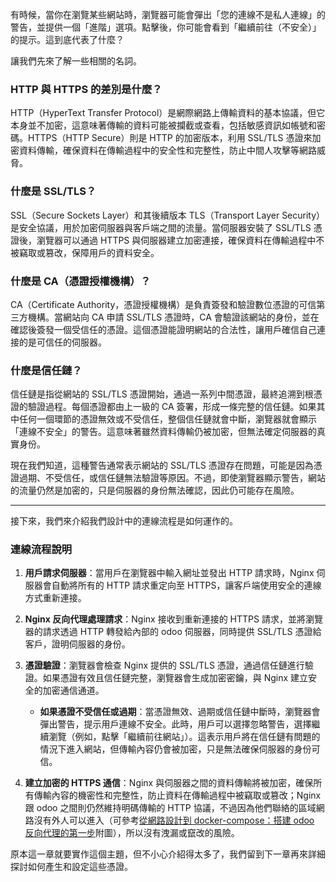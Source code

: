 有時候，當你在瀏覽某些網站時，瀏覽器可能會彈出「您的連線不是私人連線」的警告，並提供一個「進階」選項。點擊後，你可能會看到「繼續前往（不安全）」的提示。這到底代表了什麼？

讓我們先來了解一些相關的名詞。

### **HTTP 與 HTTPS 的差別是什麼？**

HTTP（HyperText Transfer Protocol）是網際網路上傳輸資料的基本協議，但它本身並不加密，這意味著傳輸的資料可能被攔截或查看，包括敏感資訊如帳號和密碼。HTTPS（HTTP Secure）則是 HTTP 的加密版本，利用 SSL/TLS 憑證來加密資料傳輸，確保資料在傳輸過程中的安全性和完整性，防止中間人攻擊等網路威脅。

### **什麼是 SSL/TLS？**

SSL（Secure Sockets Layer）和其後續版本 TLS（Transport Layer Security）是安全協議，用於加密伺服器與客戶端之間的流量。當伺服器安裝了 SSL/TLS 憑證後，瀏覽器可以通過 HTTPS 與伺服器建立加密連接，確保資料在傳輸過程中不被竊取或篡改，保障用戶的資料安全。

### **什麼是 CA（憑證授權機構）？**

CA（Certificate Authority，憑證授權機構）是負責簽發和驗證數位憑證的可信第三方機構。當網站向 CA 申請 SSL/TLS 憑證時，CA 會驗證該網站的身份，並在確認後簽發一個受信任的憑證。這個憑證能證明網站的合法性，讓用戶確信自己連接的是可信任的伺服器。

### **什麼是信任鏈？**

信任鏈是指從網站的 SSL/TLS 憑證開始，通過一系列中間憑證，最終追溯到根憑證的驗證過程。每個憑證都由上一級的 CA 簽署，形成一條完整的信任鏈。如果其中任何一個環節的憑證無效或不受信任，整個信任鏈就會中斷，瀏覽器就會顯示「連線不安全」的警告。這意味著雖然資料傳輸仍被加密，但無法確定伺服器的真實身份。

現在我們知道，這種警告通常表示網站的 SSL/TLS 憑證存在問題，可能是因為憑證過期、不受信任，或信任鏈無法驗證等原因。不過，即使瀏覽器顯示警告，網站的流量仍然是加密的，只是伺服器的身份無法確認，因此仍可能存在風險。

---

接下來，我們來介紹我們設計中的連線流程是如何運作的。

### **連線流程說明**

1. **用戶請求伺服器**：當用戶在瀏覽器中輸入網址並發出 HTTP 請求時，Nginx 伺服器會自動將所有的 HTTP 請求重定向至 HTTPS，讓客戶端使用安全的連線方式重新連接。

2. **Nginx 反向代理處理請求**：Nginx 接收到重新連接的 HTTPS 請求，並將瀏覽器的請求透過 HTTP 轉發給內部的 odoo 伺服器，同時提供 SSL/TLS 憑證給客戶，證明伺服器的身份。

3. **憑證驗證**：瀏覽器會檢查 Nginx 提供的 SSL/TLS 憑證，通過信任鏈進行驗證。如果憑證有效且信任鏈完整，瀏覽器會生成加密密鑰，與 Nginx 建立安全的加密通信通道。

    - **如果憑證不受信任或過期**：當憑證無效、過期或信任鏈中斷時，瀏覽器會彈出警告，提示用戶連線不安全。此時，用戶可以選擇忽略警告，選擇繼續瀏覽（例如，點擊「繼續前往網站」）。這表示用戶將在信任鏈有問題的情況下進入網站，但傳輸內容仍會被加密，只是無法確保伺服器的身份可信。

4. **建立加密的 HTTPS 通信**：Nginx 與伺服器之間的資料傳輸將被加密，確保所有傳輸內容的機密性和完整性，防止資料在傳輸過程中被竊取或篡改；Nginx 跟 odoo 之間則仍然維持明碼傳輸的 HTTP 協議，不過因為他們聯絡的區域網路沒有外人可以進入（可參考[從網路設計到 docker-compose：搭建 odoo 反向代理的第一步](https://ithelp.ithome.com.tw/articles/10355812)附圖），所以沒有洩漏或竄改的風險。

原本這一章就要實作這個主題，但不小心介紹得太多了，我們留到下一章再來詳細探討如何產生和設定這些憑證。

